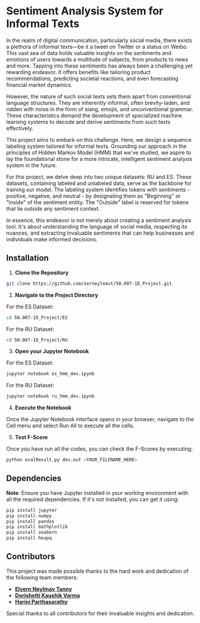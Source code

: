 
# Sentiment Analysis System for Informal Texts

In the realm of digital communication, particularly social media, there exists a plethora of informal texts—be it a tweet on Twitter or a status on Weibo. This vast sea of data holds valuable insights on the sentiments and emotions of users towards a multitude of subjects, from products to news and more. Tapping into these sentiments has always been a challenging yet rewarding endeavor. It offers benefits like tailoring product recommendations, predicting societal reactions, and even forecasting financial market dynamics.

However, the nature of such social texts sets them apart from conventional language structures. They are inherently informal, often brevity-laden, and ridden with noise in the form of slang, emojis, and unconventional grammar. These characteristics demand the development of specialized machine learning systems to decode and derive sentiments from such texts effectively.

This project aims to embark on this challenge. Here, we design a sequence labeling system tailored for informal texts. Grounding our approach in the principles of Hidden Markov Model (HMM) that we've studied, we aspire to lay the foundational stone for a more intricate, intelligent sentiment analysis system in the future.

For this project, we delve deep into two unique datasets: RU and ES. These datasets, containing labeled and unlabeled data, serve as the backbone for training our model. The labeling system identifies tokens with sentiments - positive, negative, and neutral - by designating them as "Beginning" or "Inside" of the sentiment entity. The "Outside" label is reserved for tokens that lie outside any sentiment context.

In essence, this endeavor is not merely about creating a sentiment analysis tool. It's about understanding the language of social media, respecting its nuances, and extracting invaluable sentiments that can help businesses and individuals make informed decisions.


## Installation

1. **Clone the Repository**

```bash
git clone https://github.com/verneylmavt/50.007-1D_Project.git
```

2. **Navigate to the Project Directory**

For the ES Dataset:
```bash
cd 50.007-1D_Project/ES
```
For the RU Dataset:
```bash
cd 50.007-1D_Project/RU
```

3. **Open your Jupyter Notebook**

For the ES Dataset:
```bash
jupyter notebook es_hmm_dev.ipynb
```
For the RU Dataset:
```bash
jupyter notebook ru_hmm_dev.ipynb
```
4. **Execute the Notebook**

Once the Jupyter Notebook interface opens in your browser, navigate to the Cell menu and select Run All to execute all the cells.

5. **Test F-Score**

Once you have run all the codes, you can check the F-Scores by executing:
```bash
python evalResult.py dev.out <YOUR_FILENAME_HERE>
```


## Dependencies
**Note**: Ensure you have Jupyter installed in your working environment with all the required dependencies. If it's not installed, you can get it using:
```bash
pip install jupyter
pip install numpy
pip install pandas
pip install mathplotlib
pip install seaborn
pip install heapq
```

## Contributors

This project was made possible thanks to the hard work and dedication of the following team members:

- **[Elvern Neylmav Tanny](https://github.com/verneylmavt)**
- **[Dorishetti Kaushik Varma](https://github.com/varmz120)**
- **[Harini Parthasarathy](https://github.com/reenee1601)**


Special thanks to all contributors for their invaluable insights and dedication.


